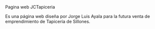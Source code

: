 Pagina web JCTapiceria

Es una página web diseña por Jorge Luis Ayala para la futura venta de emprendimiento de Tapicería de Sillones.
